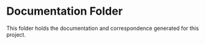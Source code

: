 # Documentation Folder

This folder holds the documentation and correspondence generated for this project.
